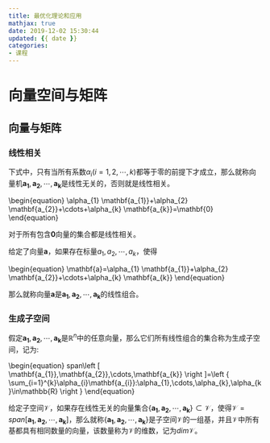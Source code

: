```yaml
---
title: 最优化理论和应用
mathjax: true
date: 2019-12-02 15:30:44
updated: {{ date }}
categories: 
- 课程
---
```


# 向量空间与矩阵

## 向量与矩阵

### 线性相关

下式中，只有当所有系数$\alpha_{i}(i=1,2,\cdots,k)$都等于零的前提下才成立，那么就称向量机${\mathbf{a_{1}},\mathbf{a_{2}},\cdots,\mathbf{a_{k}}}$是线性无关的，否则就是线性相关。

\begin{equation}
    \alpha_{1} \mathbf{a_{1}}+\alpha_{2} \mathbf{a_{2}}+\cdots+\alpha_{k} \mathbf{a_{k}}=\mathbf{0}
\end{equation}

对于所有包含$\mathbf{0}$向量的集合都是线性相关。

给定了向量$\mathbf{a}$，如果存在标量$a_{1}, a_{2}, \cdots, a_{k}$，使得

\begin{equation}
    \mathbf{a}=\alpha_{1} \mathbf{a_{1}}+\alpha_{2} \mathbf{a_{2}}+\cdots+\alpha_{k} \mathbf{a_{k}}
\end{equation}

那么就称向量$\mathbf{a}$是${\mathbf{a_{1}},\mathbf{a_{2}},\cdots,\mathbf{a_{k}}}$的线性组合。

### 生成子空间

假定$\mathbf{a_{1}},\mathbf{a_{2}},\cdots,\mathbf{a_{k}}$是$\mathbb{R}^n$中的任意向量，那么它们所有线性组合的集合称为生成子空间，记为:

\begin{equation}
    span\left [ \mathbf{a_{1}},\mathbf{a_{2}},\cdots,\mathbf{a_{k}} \right ]=\left \{ \sum_{i=1}^{k}\alpha_{i}\mathbf{a_{i}}:\alpha_{1},\cdots,\alpha_{k},\alpha_{k}\in\mathbb{R} \right \}
\end{equation}

给定子空间$\mathcal{V}$，如果存在线性无关的向量集合$\left\{\mathbf{a_{1}}, \mathbf{a_{2}}, \cdots, \mathbf{a_{k}}\right\}\subset \mathcal{V}$，使得$\mathcal{V}=span\left [\mathbf{a_{1}}, \mathbf{a_{2}}, \cdots, \mathbf{a_{k}} \right]$，那么就称$\left \{ \mathbf{a_{1}}, \mathbf{a_{2}}, \cdots, \mathbf{a_{k}} \right \}$是子空间$\mathcal{V}$的一组基，并且$\mathcal{V}$中所有基都具有相同数量的向量，该数量称为$\mathcal{V}$的维数，记为$dim\mathcal{V}$。